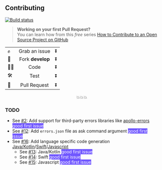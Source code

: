 ## Contributing 
[![Build status](https://travis-ci.com/theGlenn/apollo-prophecy.svg?branch=master&style=flat-square)](https://travis-ci.com/theGlenn/apollo-prophecy)

> **Working on your first Pull Request?** <br/>
> You can learn how from this *free* series [How to Contribute to an Open Source Project on GitHub](https://egghead.io/series/how-to-contribute-to-an-open-source-project-on-github)

<div align="center">
  <table >
    <tr><td>✊</td><td align="center">Grab an issue</td> <td>⏬</td></tr>
    <tr><td>🍴</td><td align="center">Fork <strong>develop</strong></td> <td>⏬</td></tr>
    <tr><td>👨‍💻</td><td align="center">Code</td> <td>⏬</td></tr>
    <tr><td>🛠</td><td align="center">Test</td> <td>⏬</td></tr>
    <tr><td>📩</td><td align="center">Pull Request</td> <td>⏬</td></tr>
  </table>
  <p>💥💥💥</p>
</div>

### TODO

* See [#2][i2]: Add support for third-party errors libraries like [apollo-errors](https://github.com/thebigredgeek/apollo-errors) <a class="d-inline-block IssueLabel v-align-text-top labelstyle-7057ff linked-labelstyle-7057ff tooltipped tooltipped-s" style="background-color: #7057ff; color: #ffffff">good first issue</a>
* See [#12][i12]: Add `errors.json` file as ask command argument <a class="d-inline-block IssueLabel v-align-text-top labelstyle-7057ff linked-labelstyle-7057ff tooltipped tooltipped-s" style="background-color: #7057ff; color: #ffffff">good first issue</a>
* See [#16][i16]: Add language specific code generation [Java/Kotlin][i13]/[Swift][i14]/[Javascript][i15]
  * See [#13][i13]: Java/Kotlin  <a class="d-inline-block IssueLabel v-align-text-top labelstyle-7057ff linked-labelstyle-7057ff tooltipped tooltipped-s" style="background-color: #7057ff; color: #ffffff">good first issue</a>
  * See [#14][i14]: Swift <a class="d-inline-block IssueLabel v-align-text-top labelstyle-7057ff linked-labelstyle-7057ff tooltipped tooltipped-s" style="background-color: #7057ff; color: #ffffff">good first issue</a>
  * See [#15][i15]: Javascript <a class="d-inline-block IssueLabel v-align-text-top labelstyle-7057ff linked-labelstyle-7057ff tooltipped tooltipped-s" style="background-color: #7057ff; color: #ffffff">good first issue</a>


[i2]: https://github.com/theGlenn/apollo-prophecy/issues/2
[i12]: https://github.com/theGlenn/apollo-prophecy/issues/12

[i13]: https://github.com/theGlenn/apollo-prophecy/issues/13
[i14]: https://github.com/theGlenn/apollo-prophecy/issues/14
[i15]: https://github.com/theGlenn/apollo-prophecy/issues/15

[i16]: https://github.com/theGlenn/apollo-prophecy/issues/16
